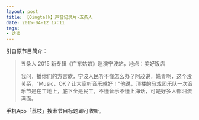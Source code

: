 ```yaml
---
layout: post
title: 【Qingtalk】声音记录片-五条人
date: 2015-04-12 17:11
tags:
- 访谈
---
```

引自原节目简介：

> 五条人 2015 新专辑《广东姑娘》巡演宁波站，地点：美好饭店
>
> 我问，播你们的方言歌，宁波人民听不懂怎么办？阿茂说，嬿青啊，这个没关系，“Music，OK？让大家听音乐就好！”他说，顶楼的马戏团乐队一次音乐节是在工地上，底下全是民工，不懂音乐不懂上海话，可是好多人都泪流满面。 


手机App「荔枝」搜索节目标题即可收听。